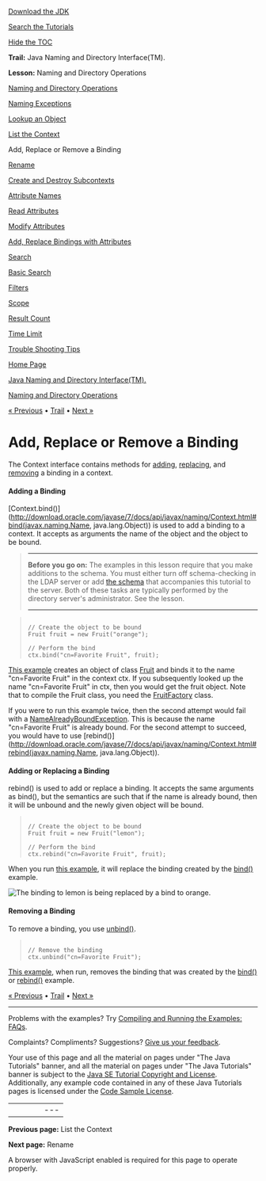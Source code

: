 [Download
the JDK](http://java.sun.com/javase/6/download.jsp)
  
[Search the
Tutorials](../../search.html)
  
[Hide the TOC](javascript:toggleLeft())

**Trail:** Java Naming and Directory Interface(TM).
  
**Lesson:** Naming and Directory Operations

[Naming and Directory Operations](index.html)

[Naming Exceptions](exception.html)

[Lookup an Object](lookup.html)

[List the Context](list.html)

Add, Replace or Remove a Binding

[Rename](rename.html)

[Create and Destroy Subcontexts](create.html)

[Attribute Names](attrnames.html)

[Read Attributes](getattrs.html)

[Modify Attributes](modattrs.html)

[Add, Replace Bindings with Attributes](bindattr.html)

[Search](search.html)

[Basic Search](basicsearch.html)

[Filters](filter.html)

[Scope](scope.html)

[Result Count](countlimit.html)

[Time Limit](timelimit.html)

[Trouble Shooting Tips](faq.html)

[Home Page](../../index.html)
>
[Java Naming and Directory Interface(TM).](../index.html)
>
[Naming and Directory Operations](index.html)

[« Previous](list.html) • [Trail](../TOC.html) • [Next »](rename.html)

# Add, Replace or Remove a Binding

The Context interface contains methods for
[adding](#BIND),
[replacing](#REBIND), and
[removing](#UNBIND) a binding in a context.

#### Adding a Binding

[Context.bind()](http://download.oracle.com/javase/7/docs/api/javax/naming/Context.html#bind(javax.naming.Name, java.lang.Object)) is used to add a binding to a context.
It accepts as arguments the name of the object and the object
to be bound.
> ---
>
> **Before you go on:**
> The examples in this lesson require that you make additions to the schema.
> You must either turn off schema-checking in the LDAP
> server or add [the schema](../../jndi/software/config/java.schema) that accompanies this tutorial to the server.
> Both of these tasks are typically performed by the directory
> server's administrator. See the
> lesson.
>
> ---

> ```
>
> // Create the object to be bound
> Fruit fruit = new Fruit("orange");
>
> // Perform the bind
> ctx.bind("cn=Favorite Fruit", fruit);
>
> ```

[This example](examples/Bind.java) creates an object of class
[Fruit](examples/Fruit.java)
and binds it to the name "cn=Favorite Fruit" in the context ctx.
If you subsequently looked up the name "cn=Favorite Fruit" in
ctx, then you would get the fruit object.
Note that to compile the Fruit class, you need the
[FruitFactory](examples/FruitFactory.java) class.

If you were to run this example twice, then the second attempt would fail with
a
[NameAlreadyBoundException](http://download.oracle.com/javase/7/docs/api/javax/naming/NameAlreadyBoundException.html). This is because the name "cn=Favorite Fruit" is already bound.
For the second attempt to succeed, you would have to use
[rebind()](http://download.oracle.com/javase/7/docs/api/javax/naming/Context.html#rebind(javax.naming.Name, java.lang.Object)).

#### Adding or Replacing a Binding

rebind() is used to add or replace a binding.
It accepts the same arguments as bind(), but the semantics
are such that if the name is already bound,
then it will be unbound and the newly given object will be bound.
> ```
>
> // Create the object to be bound
> Fruit fruit = new Fruit("lemon");
>
> // Perform the bind
> ctx.rebind("cn=Favorite Fruit", fruit);
>
> ```

When you run [this example](examples/Rebind.java), it will
replace the binding created by the [bind()](examples/Bind.java)
example.

![The binding to lemon is being replaced by a bind to orange.](../../figures/jndi/rebind.gif)

#### Removing a Binding

To remove a binding, you use
[unbind()](http://download.oracle.com/javase/7/docs/api/javax/naming/Context.html#unbind(javax.naming.Name)).
> ```
>
> // Remove the binding
> ctx.unbind("cn=Favorite Fruit");
>
> ```

[This example](examples/Unbind.java), when run, removes
the binding that was created by the
[bind()](examples/Bind.java) or
[rebind()](examples/Rebind.java)
example.

[« Previous](list.html)
•
[Trail](../TOC.html)
•
[Next »](rename.html)

---

Problems with the examples? Try [Compiling and Running
the Examples: FAQs](../../information/run-examples.html).
  
Complaints? Compliments? Suggestions? [Give
us your feedback](http://download.oracle.com/javase/feedback.html).

Your use of this page and all the material on pages under "The Java Tutorials" banner,
and all the material on pages under "The Java Tutorials" banner is subject to the [Java SE Tutorial Copyright
and License](../../information/license.html).
Additionally, any example code contained in any of these Java
Tutorials pages is licensed under the
[Code
Sample License](http://developers.sun.com/license/berkeley_license.html).

|  |  |  |  |  |
| --- | --- | --- | --- | --- |
| |  |  | | --- | --- | | duke image | Oracle logo | | [About Oracle](http://www.oracle.com/us/corporate/index.html) | [Oracle Technology Network](http://www.oracle.com/technology/index.html) | [Terms of Service](https://www.samplecode.oracle.com/servlets/CompulsoryClickThrough?type=TermsOfService) | Copyright © 1995, 2011 Oracle and/or its affiliates. All rights reserved. |

**Previous page:** List the Context
  
**Next page:** Rename




A browser with JavaScript enabled is required for this page to operate properly.